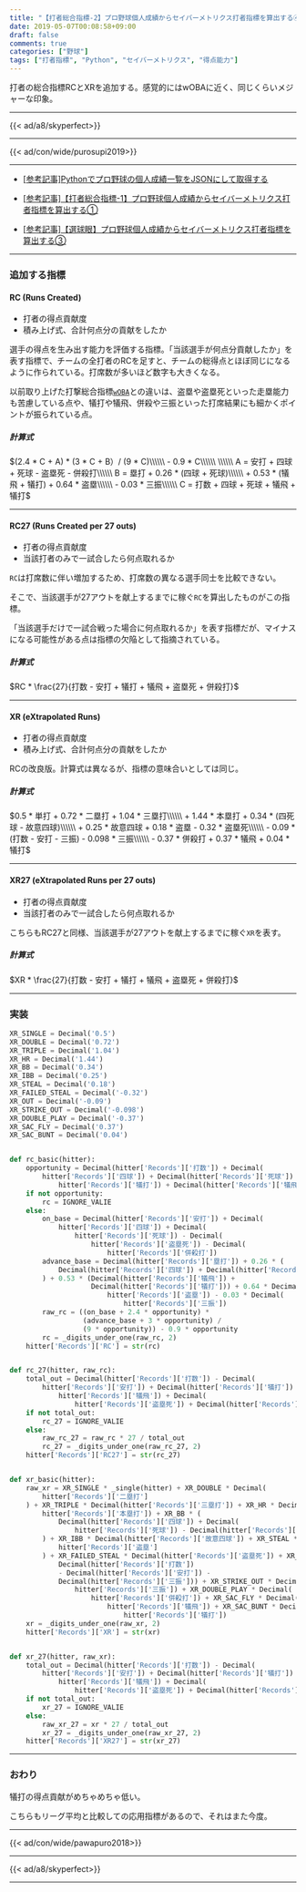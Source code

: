 ```yaml
---
title: "【打者総合指標-2】プロ野球個人成績からセイバーメトリクス打者指標を算出する④"
date: 2019-05-07T00:08:58+09:00
draft: false
comments: true
categories: ["野球"]
tags: ["打者指標", "Python", "セイバーメトリクス", "得点能力"]
---
```


打者の総合指標RCとXRを追加する。感覚的にはwOBAに近く、同じくらいメジャーな印象。

<!--more-->

---

{{< ad/a8/skyperfect>}}

---

{{< ad/con/wide/purosupi2019>}}

---

- [[参考記事]Pythonでプロ野球の個人成績一覧をJSONにして取得する](https://www.ted027.com/post/python-personal-records)

- [[参考記事]【打者総合指標-1】プロ野球個人成績からセイバーメトリクス打者指標を算出する①](https://www.ted027.com/post/sabr-2)

- [[参考記事]【選球眼】プロ野球個人成績からセイバーメトリクス打者指標を算出する③](https://www.ted027.com/post/sabr-4)

---

### 追加する指標

#### RC (Runs Created)

- 打者の得点貢献度
- 積み上げ式、合計何点分の貢献をしたか

選手の得点を生み出す能力を評価する指標。「当該選手が何点分貢献したか」を表す指標で、チームの全打者のRCを足すと、チームの総得点とほぼ同じになるように作られている。打席数が多いほど数字も大きくなる。

以前取り上げた打撃総合指標[`wOBA`](https://www.ted027.com/post/sabr-2)との違いは、盗塁や盗塁死といった走塁能力も苦慮している点や、犠打や犠飛、併殺や三振といった打席結果にも細かくポイントが振られている点。

##### 計算式

$(2.4 * C + A) * (3 * C + B）/ (9 * C)\\\\\\ - 0.9 * C\\\\\\
\\\\\\
A = 安打 + 四球 + 死球 - 盗塁死 - 併殺打\\\\\\
B = 塁打 + 0.26 * (四球 + 死球)\\\\\\ + 0.53 * (犠飛 + 犠打) + 0.64 * 盗塁\\\\\\ - 0.03 * 三振\\\\\\
C = 打数 + 四球 + 死球 + 犠飛 + 犠打$

---

#### RC27 (Runs Created per 27 outs)

- 打者の得点貢献度
- 当該打者のみで一試合したら何点取れるか

`RC`は打席数に伴い増加するため、打席数の異なる選手同士を比較できない。

そこで、当該選手が27アウトを献上するまでに稼ぐ`RC`を算出したものがこの指標。

「当該選手だけで一試合戦った場合に何点取れるか」を表す指標だが、マイナスになる可能性がある点は指標の欠陥として指摘されている。

##### 計算式

$RC * \frac{27}{打数 - 安打 + 犠打 + 犠飛 + 盗塁死 + 併殺打}$

---

#### XR (eXtrapolated Runs)

- 打者の得点貢献度
- 積み上げ式、合計何点分の貢献をしたか

RCの改良版。計算式は異なるが、指標の意味合いとしては同じ。

##### 計算式

$0.5 * 単打 + 0.72 * 二塁打 + 1.04 * 三塁打\\\\\\ + 1.44 * 本塁打 + 0.34 * (四死球 - 故意四球)\\\\\\
     + 0.25 * 故意四球 + 0.18 * 盗塁 - 0.32 * 盗塁死\\\\\\ - 0.09 * (打数 - 安打 - 三振) - 0.098 * 三振\\\\\\
     - 0.37 * 併殺打 + 0.37 * 犠飛 + 0.04 * 犠打$

---

#### XR27 (eXtrapolated Runs per 27 outs)

- 打者の得点貢献度
- 当該打者のみで一試合したら何点取れるか

こちらもRC27と同様、当該選手が27アウトを献上するまでに稼ぐ`XR`を表す。

##### 計算式

$XR * \frac{27}{打数 - 安打 + 犠打 + 犠飛 + 盗塁死 + 併殺打}$

---

### 実装

```py:sabr.py
XR_SINGLE = Decimal('0.5')
XR_DOUBLE = Decimal('0.72')
XR_TRIPLE = Decimal('1.04')
XR_HR = Decimal('1.44')
XR_BB = Decimal('0.34')
XR_IBB = Decimal('0.25')
XR_STEAL = Decimal('0.18')
XR_FAILED_STEAL = Decimal('-0.32')
XR_OUT = Decimal('-0.09')
XR_STRIKE_OUT = Decimal('-0.098')
XR_DOUBLE_PLAY = Decimal('-0.37')
XR_SAC_FLY = Decimal('0.37')
XR_SAC_BUNT = Decimal('0.04')


def rc_basic(hitter):
    opportunity = Decimal(hitter['Records']['打数']) + Decimal(
        hitter['Records']['四球']) + Decimal(hitter['Records']['死球']) + Decimal(
            hitter['Records']['犠打']) + Decimal(hitter['Records']['犠飛'])
    if not opportunity:
        rc = IGNORE_VALIE
    else:
        on_base = Decimal(hitter['Records']['安打']) + Decimal(
            hitter['Records']['四球']) + Decimal(
                hitter['Records']['死球']) - Decimal(
                    hitter['Records']['盗塁死']) - Decimal(
                        hitter['Records']['併殺打'])
        advance_base = Decimal(hitter['Records']['塁打']) + 0.26 * (
            Decimal(hitter['Records']['四球']) + Decimal(hitter['Records']['死球'])
        ) + 0.53 * (Decimal(hitter['Records']['犠飛']) +
                    Decimal(hitter['Records']['犠打'])) + 0.64 * Decimal(
                        hitter['Records']['盗塁']) - 0.03 * Decimal(
                            hitter['Records']['三振'])
        raw_rc = ((on_base + 2.4 * opportunity) *
                  (advance_base + 3 * opportunity) /
                  (9 * opportunity)) - 0.9 * opportunity
        rc = _digits_under_one(raw_rc, 2)
    hitter['Records']['RC'] = str(rc)


def rc_27(hitter, raw_rc):
    total_out = Decimal(hitter['Records']['打数']) - Decimal(
        hitter['Records']['安打']) + Decimal(hitter['Records']['犠打']) + Decimal(
            hitter['Records']['犠飛']) + Decimal(
                hitter['Records']['盗塁死']) + Decimal(hitter['Records']['併殺打'])
    if not total_out:
        rc_27 = IGNORE_VALIE
    else:
        raw_rc_27 = raw_rc * 27 / total_out
        rc_27 = _digits_under_one(raw_rc_27, 2)
    hitter['Records']['RC27'] = str(rc_27)


def xr_basic(hitter):
    raw_xr = XR_SINGLE * _single(hitter) + XR_DOUBLE * Decimal(
        hitter['Records']['二塁打']
    ) + XR_TRIPLE * Decimal(hitter['Records']['三塁打']) + XR_HR * Decimal(
        hitter['Records']['本塁打']) + XR_BB * (
            Decimal(hitter['Records']['四球']) + Decimal(
                hitter['Records']['死球']) - Decimal(hitter['Records']['故意四球'])
        ) + XR_IBB * Decimal(hitter['Records']['故意四球']) + XR_STEAL * Decimal(
            hitter['Records']['盗塁']
        ) + XR_FAILED_STEAL * Decimal(hitter['Records']['盗塁死']) + XR_OUT * (
            Decimal(hitter['Records']['打数'])
            - Decimal(hitter['Records']['安打']) -
            Decimal(hitter['Records']['三振'])) + XR_STRIKE_OUT * Decimal(
                hitter['Records']['三振']) + XR_DOUBLE_PLAY * Decimal(
                    hitter['Records']['併殺打']) + XR_SAC_FLY * Decimal(
                        hitter['Records']['犠飛']) + XR_SAC_BUNT * Decimal(
                            hitter['Records']['犠打'])
    xr = _digits_under_one(raw_xr, 2)
    hitter['Records']['XR'] = str(xr)


def xr_27(hitter, raw_xr):
    total_out = Decimal(hitter['Records']['打数']) - Decimal(
        hitter['Records']['安打']) + Decimal(hitter['Records']['犠打']) + Decimal(
            hitter['Records']['犠飛']) + Decimal(
                hitter['Records']['盗塁死']) + Decimal(hitter['Records']['併殺打'])
    if not total_out:
        xr_27 = IGNORE_VALIE
    else:
        raw_xr_27 = xr * 27 / total_out
        xr_27 = _digits_under_one(raw_xr_27, 2)
    hitter['Records']['XR27'] = str(xr_27)
```

---

### おわり

犠打の得点貢献がめちゃめちゃ低い。

こちらもリーグ平均と比較しての応用指標があるので、それはまた今度。

---

{{< ad/con/wide/pawapuro2018>}}

---

{{< ad/a8/skyperfect>}}

---